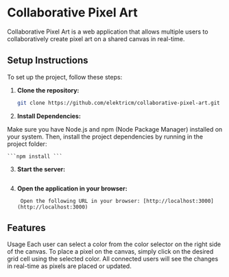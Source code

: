 # Collaborative Pixel Art

Collaborative Pixel Art is a web application that allows multiple users to collaboratively create pixel art on a shared canvas in real-time.

## Setup Instructions

To set up the project, follow these steps:

1. **Clone the repository:**

   ```bash
   git clone https://github.com/elektricm/collaborative-pixel-art.git ```

2. **Install Dependencies:**

Make sure you have Node.js and npm (Node Package Manager) installed on your system. Then, install the project dependencies by running in the project folder:
    
    ```npm install ```

3. **Start the server:**

    ```npm start

4. **Open the application in your browser:**
    
        Open the following URL in your browser: [http://localhost:3000](http://localhost:3000)

## Features

Usage
Each user can select a color from the color selector on the right side of the canvas.
To place a pixel on the canvas, simply click on the desired grid cell using the selected color.
All connected users will see the changes in real-time as pixels are placed or updated.